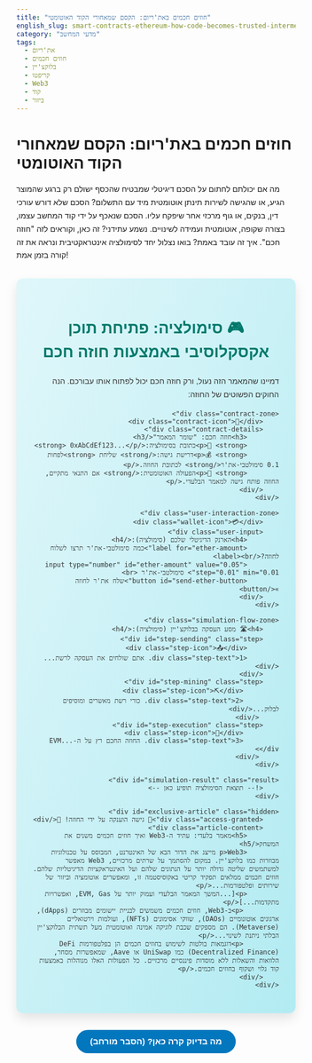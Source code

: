 ```yaml
---
title: "חוזים חכמים באת'ריום: הקסם שמאחורי הקוד האוטומטי"
english_slug: smart-contracts-ethereum-how-code-becomes-trusted-intermediary
category: "מדעי המחשב"
tags:
  - את'ריום
  - חוזים חכמים
  - בלוקצ'יין
  - קריפטו
  - Web3
  - קוד
  - ביזור
---
```

# חוזים חכמים באת'ריום: הקסם שמאחורי הקוד האוטומטי

מה אם יכולתם לחתום על הסכם דיגיטלי שמבטיח שהכסף ישולם רק ברגע שהמוצר הגיע, או שהגישה לשירות תינתן אוטומטית מיד עם התשלום? הסכם שלא דורש עורכי דין, בנקים, או גוף מרכזי אחר שיפקח עליו. הסכם שנאכף על ידי קוד המחשב עצמו, בצורה שקופה, אוטומטית ועמידה לשינויים. נשמע עתידני? זה כאן, וקוראים לזה "חוזה חכם". איך זה עובד באמת? בואו נצלול יחד לסימולציה אינטראקטיבית ונראה את זה קורה בזמן אמת!

<div id="smart-contract-app">
    <h2>🎮 סימולציה: פתיחת תוכן אקסקלוסיבי באמצעות חוזה חכם </h2>
    <p>דמיינו שהמאמר הזה נעול, ורק חוזה חכם יכול לפתוח אותו עבורכם. הנה החוקים הפשוטים של החוזה:</p>

    <div class="contract-zone">
        <div class="contract-icon">📜</div>
        <div class="contract-details">
            <h3>חוזה חכם: "שומר המאמר"</h3>
            <p>📍 <strong>כתובת בסימולציה:</strong> 0xAbCdEf123...</p>
            <p>💰 <strong>דרישת גישה:</strong> שליחת <strong>לפחות 0.1 סימולטבי-את'ר</strong> לכתובת החוזה.</p>
            <p>🔑 <strong>הפעולה האוטומטית:</strong> אם התנאי מתקיים, החוזה פותח גישה למאמר הבלעדי.</p>
        </div>
    </div>

    <div class="user-interaction-zone">
        <div class="wallet-icon">💳</div>
        <div class="user-input">
            <h4>הארנק הדיגיטלי שלכם (סימולציה):</h4>
            <label for="ether-amount">כמה סימולטבי-את'ר תרצו לשלוח לחוזה?</label><br>
            <input type="number" id="ether-amount" value="0.05" step="0.01" min="0.01"> סימולטבי-את'ר <br>
            <button id="send-ether-button">שלח את'ר לחוזה »</button>
        </div>
    </div>

    <div class="simulation-flow-zone">
        <h4>🛣️ מסע העסקה בבלוקצ'יין (סימולציה):</h4>
        <div id="step-sending" class="step">
            <div class="step-icon">📤</div>
            <div class="step-text">1. אתם שולחים את העסקה לרשת...</div>
        </div>
        <div id="step-mining" class="step">
             <div class="step-icon">⛏️</div>
             <div class="step-text">2. כורי רשת מאשרים ומוסיפים לבלוק...</div>
         </div>
        <div id="step-execution" class="step">
             <div class="step-icon">🤖</div>
             <div class="step-text">3. החוזה החכם רץ על ה-EVM...</div>
         </div>
    </div>

    <div id="simulation-result" class="result">
        <!-- תוצאת הסימולציה תופיע כאן -->
    </div>

    <div id="exclusive-article" class="hidden">
        <div class="access-granted">🎉 גישה הוענקה על ידי החוזה! 🎉</div>
        <div class="article-content">
            <h5>מאמר בלעדי: עתיד ה-Web3 ואיך חוזים חכמים משנים את המשחק</h5>
            <p>Web3 מייצג את הדור הבא של האינטרנט, המבוסס על טכנולוגיות מבוזרות כמו בלוקצ'יין. במקום להסתמך על שרתים מרכזיים, Web3 מאפשר למשתמשים שליטה גדולה יותר על הנתונים שלהם ועל האינטראקציות הדיגיטליות שלהם. חוזים חכמים ממלאים תפקיד קריטי באקוסיסטמה זו, ומאפשרים אוטומציה וביזור של שירותים ופלטפורמות...</p>
            <p>[...המשך המאמר הבלעדי ועמוק יותר על EVM, Gas, ואפשרויות מתקדמות...]</p>
             <p>ב-Web3, חוזים חכמים משמשים לבניית יישומים מבוזרים (dApps), ארגונים אוטונומיים (DAOs), שווקי אסימונים (NFTs), ועולמות וירטואליים (Metaverse). הם מספקים שכבת לוגיקה אמינה ואוטומטית מעל תשתית הבלוקצ'יין הבלתי ניתנת לשינוי...</p>
             <p>דוגמאות בולטות לשימוש בחוזים חכמים הן בפלטפורמות DeFi (Decentralized Finance) כמו UniSwap או Aave, שמאפשרות מסחר, הלוואות והשאלות ללא מוסדות פיננסיים מרכזיים. כל הפעולות האלו מנוהלות באמצעות קוד גלוי ושקוף בחוזים חכמים.</p>
        </div>
    </div>
</div>

<button id="toggle-explanation-button"> מה בדיוק קרה כאן? (הסבר מורחב) </button>

<div id="explanation" class="hidden">
    <h2>הסבר מורחב: חוזים חכמים באת'ריום - המהפכה האוטומטית</h2>

    <h3>מהו חוזה חכם (Smart Contract)? מעבר להגדרה היבשה</h3>
    <p>תחשבו על חוזה חכם לא כעל מסמך משפטי משעמם, אלא כעל "סוכן דיגיטלי" שגר על הבלוקצ'יין. מרגע שהוא פורס, הוא לא שוכח, לא משוחד, ולא מתעייף. הוא פשוט יושב שם ומחכה שהתנאים שתוכנתו לתוכו יתקיימו. ברגע שזה קורה, הוא מבצע אוטומטית את הפעולה המתוכננת – מעביר כסף, נותן גישה, מעדכן רישום, הכל לפי הקוד. זו הדרך להפוך הסכמות ל-"Trustless" – אתם לא צריכים לסמוך על הצד השני, רק על הקוד הציבורי בבלוקצ'יין.</p>

    <h3>ניק סאבו והמכונה האוטומטית של העתיד</h3>
    <p>הרעיון המבריק הזה עלה במוחו של הקריפטוגרף ניק סאבו כבר בשנות ה-90, הרבה לפני שהבלוקצ'יין היה מילה מוכרת. הוא דמיין מכונה אוטומטית משוכללת בקנה מידה גלובלי: אתם "מכניסים מטבעות" (שולחים עסקה), המכונה "בודקת" (החוזה בודק את התנאים), ואם עמדתם בדרישות, המכונה "פולטת את המוצר" (החוזה מבצע את הפעולה). את'ריום הוא למעשה מימוש מודרני ועוצמתי של החזון הזה, שמאפשר הרבה יותר מלהוציא פחית שתייה.</p>

    <h3>הבמה של את'ריום: EVM, Gas ואיך הכל רץ</h3>
    <p>את'ריום היא הבלוקצ'יין הפופולרי שהפך את החוזים החכמים למציאות נגישה. דמיינו את ה-**Ethereum Virtual Machine (EVM)** כ"מחשב עולמי" ענק, המשותף לכל המשתתפים ברשת. כשהחוזה החכם שלכם רץ, הוא רץ על ה-EVM הזה. כל צומת ברשת מאמת את הפעולה, מה שמבטיח שכולם מסכימים על התוצאה – שקיפות ואי-שינוי ברמה גבוהה ביותר.</p>
    <p>אבל "ריצה" של קוד דורשת משאבים. כאן נכנס ה-**Gas**. Gas הוא כמו "דלק" שמשלמים עליו באת'ר כדי שהעסקה והפעלת החוזה יתבצעו. זה מונע ניצול לרעה של הרשת (למשל, חוזים שתקועים בלולאה אינסופית) ומתגמל את הכורים (או המאמתים ב-Proof-of-Stake) על עבודתם. ככל שהפעולה מורכבת יותר, היא דורשת יותר Gas.</p>

    <h3>למה זה מדהים? היתרונות בקצרה</h3>
    <ul>
        <li><strong>אוטומציה ללא הפסקה:</strong> אין צורך להתעסק ידנית, החוזה עושה את העבודה לבד ברגע שהתנאים בשלים.</li>
        <li><strong>שקיפות מקסימלית:</strong> הקוד לרוב גלוי לכל, וכל אינטראקציה מתועדת בבלוקצ'יין הציבורי.</li>
        <li><strong>עמידות לצנזורה:</strong> אף גורם יחיד לא יכול לעצור או לשנות חוזה שפרוס על רשת מבוזרת.</li>
        <li><strong>"Trustless":</strong> אתם לא צריכים לסמוך על בן אדם, אלא רק על המכניקה המאומתת של הבלוקצ'יין והקוד הגלוי.</li>
    </ul>

    <h3>הצד השני של המטבע: חשוב להיות מודעים לסיכונים</h3>
    <ul>
        <li><strong>באגים קוד קטלניים:</strong> טעות אחת בקוד לפני הפריסה עלולה לעלות ביוקר (מאות מיליוני דולרים אבדו בעבר מבאגים בחוזים). בגלל שהקוד לרוב בלתי ניתן לשינוי, תיקון הוא אתגר גדול.</li>
        <li><strong>קשה לעדכן (Immutable):</strong> זה יתרון לאמינות, אבל חיסרון כשיש צורך בשיפורים או תיקונים. תכנון מראש קריטי.</li>
        <li><strong>אין מקום לפרשנות:</strong> הקוד הוא החוק. אין "רוח החוק", רק מה שכתוב שחור על גבי לבן (קוד על גבי בלוק).</li>
        <li><strong>עולם משפטי חדש:</strong> איך מתייחסים לחוזה אוטומטי בבית משפט? הרגולציה עדיין מדביקה את הקצב.</li>
    </ul>

    <h3>היכן פוגשים חוזים חכמים היום? (ועוד שימושים מגניבים)</h3>
    <p>חוזים חכמים הם עמוד השדרה של הרבה מההתפתחויות המרגשות בעולם ה-Web3:</p>
    <ul>
        <li><strong>DeFi (מימון מבוזר):</strong> בנקים ללא בנקים, בורסות ללא בורסה מרכזית, הכל באמצעות קוד.</li>
        <li><strong>NFTs (אסימונים ייחודיים):</strong> החוזים החכמים מגדירים את הבעלות והייחודיות של כל פריט דיגיטלי או פיזי המיוצג כאסימון.</li>
        <li><strong>DAOs (ארגונים אוטונומיים):</strong> חברות או פרויקטים שמנוהלים על ידי קוד והצבעות משתמשים, לא מועצת מנהלים מרכזית.</li>
        <li><strong>גיימינג:</strong> בעלות על פריטים במשחק וכללים משחקיים אוטומטיים.</li>
        <li><strong>ניהול זהויות, שרשראות אספקה, הצבעות ועוד...</strong> הפוטנציאל עצום ועדיין נחקר.</li>
    </ul>

    <h3>לסיכום: הסכמים חכמים לעולם מבוזר</h3>
    <p>חוזים חכמים הם הרבה יותר מסתם קוד. הם כלי עוצמתי לבניית אמון במערכות ללא צורך באמון בין צדדים. הם מאפשרים אוטומציה חסרת תקדים, שקיפות ועמידות. למרות הסיכונים והאתגרים, הם מרכיב קריטי בעתיד האינטרנט (Web3) ומשנים את הדרך בה אנו מבצעים עסקאות והסכמים בעולם הדיגיטלי. הסימולציה שראיתם היא הצצה קטנה לאופן שבו הקוד הופך למתווך האמין החדש.</p>

</div>

<script>
    const sendButton = document.getElementById('send-ether-button');
    const etherInput = document.getElementById('ether-amount');
    const stepSending = document.getElementById('step-sending');
    const stepMining = document.getElementById('step-mining');
    const stepExecution = document.getElementById('step-execution');
    const simulationResult = document.getElementById('simulation-result');
    const exclusiveArticle = document.getElementById('exclusive-article');
    const toggleExplanationButton = document.getElementById('toggle-explanation-button');
    const explanationDiv = document.getElementById('explanation');
    const simulationFlowZone = document.querySelector('.simulation-flow-zone');


    const requiredAmount = 0.1; // The contract's price

    // Toggle Explanation Visibility
    toggleExplanationButton.addEventListener('click', () => {
        explanationDiv.classList.toggle('hidden');
        const isHidden = explanationDiv.classList.contains('hidden');
        toggleExplanationButton.textContent = isHidden ? ' מה בדיוק קרה כאן? (הסבר מורחב) ' : ' ⬆️ הסתר הסבר מורחב ⬆️ ';
        toggleExplanationButton.classList.toggle('active-toggle', !isHidden);
    });


    sendButton.addEventListener('click', async () => {
        const amount = parseFloat(etherInput.value);

        // Reset simulation steps and result
        const allSteps = simulationFlowZone.querySelectorAll('.step');
        allSteps.forEach(step => step.classList.remove('active', 'done', 'error'));
        simulationResult.textContent = '';
        simulationResult.className = 'result'; // Reset classes
        exclusiveArticle.classList.add('hidden');
        sendButton.disabled = true; // Disable button during simulation
        sendButton.textContent = 'שולח...';
        simulationResult.classList.remove('success', 'failure'); // Ensure no old result classes

        // --- Simulation Steps with more visual feedback ---

        // Step 1: Sending Transaction
        stepSending.classList.add('active');
        stepSending.querySelector('.step-icon').textContent = '🔄'; // Indicate processing
        await delay(1200); // Simulate network delay

        stepSending.classList.remove('active');
        stepSending.classList.add('done');
        stepSending.querySelector('.step-icon').textContent = '✅'; // Indicate done
        stepMining.classList.add('active');
        stepMining.querySelector('.step-icon').textContent = '⛏️'; // Indicate processing mining

        // Step 2: Mining/Confirmation (Block Creation)
        await delay(2000); // Simulate block confirmation

        stepMining.classList.remove('active');
        stepMining.classList.add('done');
        stepMining.querySelector('.step-icon').textContent = '🧱'; // Indicate block added
        stepExecution.classList.add('active');
         stepExecution.querySelector('.step-icon').textContent = '🤖'; // Indicate processing execution


        // Step 3: Smart Contract Execution
        await delay(1500); // Simulate EVM execution

        stepExecution.classList.remove('active');
        stepExecution.classList.add('done');


        // --- Contract Logic & Results ---

        if (amount >= requiredAmount) {
            stepExecution.querySelector('.step-icon').textContent = '👍'; // Indicate successful execution
            simulationResult.textContent = '✅ העסקה אושרה ע"י החוזה. גישה הוענקה!';
            simulationResult.classList.add('success');
            exclusiveArticle.classList.remove('hidden');
        } else {
             stepExecution.querySelector('.step-icon').textContent = '👎'; // Indicate failed execution
             stepExecution.classList.add('error'); // Optional: highlight error step
            simulationResult.textContent = `❌ עסקה נדחתה ע"י החוזה. נשלח ${amount} פחות מהמינימום הדרוש (${requiredAmount}). הכסף 'הוחזר' או נכשל (תלוי בחוזה, בסימולציה זו - נדחה).`;
            simulationResult.classList.add('failure');
        }

        sendButton.disabled = false; // Re-enable button
        sendButton.textContent = 'שלח את'ר לחוזה »'; // Reset button text
    });

    function delay(ms) {
        return new Promise(resolve => setTimeout(resolve, ms));
    }

    // Initialize the explanation as hidden
    explanationDiv.classList.add('hidden');
    toggleExplanationButton.textContent = ' מה בדיוק קרה כאן? (הסבר מורחב) ';
     toggleExplanationButton.classList.remove('active-toggle');


</script>

<style>
    #smart-contract-app {
        direction: rtl;
        font-family: 'Arial', sans-serif; /* More modern font */
        max-width: 750px; /* Slightly wider */
        margin: 30px auto;
        padding: 30px;
        border: none; /* Remove default border */
        border-radius: 12px; /* More rounded corners */
        background: linear-gradient(to bottom right, #e0f7fa, #b2ebf2); /* Soft gradient background */
        box-shadow: 0 10px 20px rgba(0, 0, 0, 0.1); /* Deeper shadow */
        color: #333;
    }

    h2 {
        color: #00796b; /* Teal */
        text-align: center;
        margin-bottom: 25px;
        font-size: 2em;
        font-weight: bold;
    }

     h3 {
         color: #004d40; /* Darker Teal */
         margin-top: 0;
         font-size: 1.3em;
     }

    h4 {
        color: #555;
        margin-top: 0;
        font-size: 1.1em;
        margin-bottom: 15px;
    }

    p {
        line-height: 1.7;
        margin-bottom: 15px;
    }


    .contract-zone, .user-interaction-zone, .simulation-flow-zone, .result {
        margin-bottom: 25px;
        padding: 20px;
        border: none;
        border-radius: 10px;
        background-color: #ffffff; /* White background */
        box-shadow: 0 4px 8px rgba(0, 0, 0, 0.08); /* Soft inner shadow */
        display: flex; /* Use flexbox for layout */
        align-items: center; /* Vertically align items */
    }

     .contract-zone .contract-icon,
     .user-interaction-zone .wallet-icon {
         font-size: 3em; /* Larger icons */
         margin-left: 20px; /* Space from text */
         color: #00796b; /* Icon color */
     }

     .contract-zone .contract-details,
     .user-interaction-zone .user-input {
         flex-grow: 1; /* Allow text content to take space */
     }


    .user-input input {
        margin-left: 15px; /* Increased space */
        padding: 10px; /* Larger padding */
        border: 1px solid #b2ebf2; /* Light teal border */
        border-radius: 5px;
        font-size: 1em;
        width: 100px; /* Fixed width for input */
        text-align: center; /* Center text */
    }

    .user-input button {
        padding: 12px 25px; /* More padding */
        background-color: #4caf50; /* Green */
        color: white;
        border: none;
        border-radius: 25px; /* Pill shape */
        cursor: pointer;
        font-size: 1.1em;
        transition: background-color 0.3s ease, transform 0.1s ease; /* Smooth transition */
        font-weight: bold;
    }

    .user-input button:hover {
        background-color: #388e3c; /* Darker green */
    }

     .user-input button:active {
         transform: scale(0.98); /* Press effect */
     }

     .user-input button:disabled {
         background-color: #cccccc;
         cursor: not-allowed;
     }

    .simulation-flow-zone {
         display: block; /* Revert to block for list-like flow */
    }

    .simulation-flow-zone h4 {
        display: flex;
        align-items: center;
    }

    .simulation-flow-zone h4 .step-icon {
        font-size: 1.5em;
        margin-left: 10px;
    }


    .simulation-flow-zone .step {
        margin-bottom: 12px; /* More space between steps */
        padding: 12px 15px;
        border: 1px solid #e0e0e0; /* Light grey border */
        border-radius: 8px;
        background-color: #f5f5f5; /* Lighter grey */
        opacity: 0.7; /* Slightly faded when inactive */
        transition: opacity 0.6s ease-in-out, background-color 0.6s ease-in-out, transform 0.3s ease; /* Smoother, longer transition */
        display: flex; /* Flexbox for icon and text */
        align-items: center;
    }

    .simulation-flow-zone .step-icon {
        font-size: 1.5em;
        margin-left: 15px;
        transition: transform 0.5s ease; /* Icon animation */
        color: #757575; /* Grey icon color */
    }

    .simulation-flow-zone .step-text {
        flex-grow: 1;
    }

    .simulation-flow-zone .step.active {
        opacity: 1;
        background-color: #fff9c4; /* Light yellow */
        font-weight: bold;
        border-color: #fbc02d; /* Darker yellow border */
        transform: translateY(-3px); /* Subtle lift effect */
    }

     .simulation-flow-zone .step.active .step-icon {
         animation: pulse 1.5s infinite; /* Pulsing animation for active step */
     }

     @keyframes pulse {
         0% { transform: scale(1); }
         50% { transform: scale(1.1); }
         100% { transform: scale(1); }
     }


     .simulation-flow-zone .step.done {
        background-color: #e8f5e9; /* Light green */
        border-color: #a5d6a7; /* Green border */
        opacity: 1;
        font-weight: normal; /* Reset font weight */
     }

     .simulation-flow-zone .step.done .step-icon {
         transform: rotate(360deg); /* Spin on done */
         color: #4caf50; /* Green icon color */
     }

      .simulation-flow-zone .step.error {
         background-color: #ffebee; /* Light red */
         border-color: #ef9a9a; /* Red border */
         opacity: 1;
      }

       .simulation-flow-zone .step.error .step-icon {
         color: #f44336; /* Red icon color */
       }


    .result {
        font-size: 1.2em; /* Larger font */
        font-weight: bold;
        text-align: center;
        min-height: 50px; /* More space */
        display: flex; /* Center content vertically */
        align-items: center;
        justify-content: center;
        border-radius: 10px;
        opacity: 0; /* Start invisible */
        transform: translateY(20px); /* Start lower */
        transition: opacity 0.8s ease-out, transform 0.8s ease-out; /* Animated appearance */
    }

    .result.success {
        color: #1b5e20; /* Dark green */
        background-color: #e8f5e9;
        border-color: #c8e6c9;
         opacity: 1;
         transform: translateY(0);
    }

    .result.failure {
        color: #b71c1c; /* Dark red */
        background-color: #ffebee;
        border-color: #ffcdd2;
        opacity: 1;
        transform: translateY(0);
    }

    #exclusive-article {
        margin-top: 30px;
        padding: 25px;
        border: 2px dashed #00796b; /* Teal dashed border */
        background-color: #e0f2f7; /* Light blue background */
        border-radius: 10px;
        box-shadow: 0 2px 5px rgba(0,0,0,0.05);
        opacity: 0; /* Start invisible */
        transform: scale(0.95); /* Start slightly smaller */
        transition: opacity 0.8s ease-out, transform 0.8s ease-out; /* Animated appearance */
    }

     #exclusive-article:not(.hidden) {
         opacity: 1;
         transform: scale(1);
     }

     .access-granted {
         font-size: 1.5em;
         font-weight: bold;
         text-align: center;
         color: #004d40;
         margin-bottom: 20px;
         animation: bounceIn 1s ease-out; /* Add a bounce animation */
     }

      @keyframes bounceIn {
          0% { transform: scale(0.3); opacity: 0; }
          50% { transform: scale(1.05); opacity: 1; }
          70% { transform: scale(0.9); }
          100% { transform: scale(1); }
      }


     .article-content h5 {
         color: #00796b;
         margin-bottom: 15px;
         font-size: 1.2em;
     }
      .article-content p {
          color: #555;
      }


    .hidden {
        display: none;
    }

    #toggle-explanation-button {
        display: block;
        margin: 30px auto;
        padding: 12px 25px;
        background-color: #0277bd; /* Blue */
        color: white;
        border: none;
        border-radius: 25px; /* Pill shape */
        cursor: pointer;
        font-size: 1.1em;
        font-weight: bold;
        transition: background-color 0.3s ease, transform 0.1s ease;
    }

    #toggle-explanation-button:hover {
        background-color: #01579b; /* Darker blue */
    }
     #toggle-explanation-button:active {
         transform: scale(0.98);
     }
     #toggle-explanation-button.active-toggle {
         background-color: #d84315; /* Orange/Red when active */
     }
     #toggle-explanation-button.active-toggle:hover {
         background-color: #bf360c;
     }


     #explanation {
        margin-top: 30px;
        padding: 25px;
        border-top: 1px solid #ddd;
        background-color: #ffffff;
        border-radius: 10px;
         box-shadow: 0 4px 8px rgba(0, 0, 0, 0.08);
     }

     #explanation h2, #explanation h3 {
         color: #004d40; /* Dark Teal */
         margin-bottom: 12px;
     }

     #explanation p {
         line-height: 1.7;
         margin-bottom: 15px;
         color: #555;
     }

     #explanation ul {
         margin-bottom: 15px;
         padding-right: 20px; /* Adjust padding for RTL list */
     }

      #explanation li {
          margin-bottom: 8px;
          color: #555;
      }

    /* Responsive adjustments */
    @media (max-width: 600px) {
        #smart-contract-app {
            padding: 20px;
            margin: 20px;
        }

        .contract-zone, .user-interaction-zone, .simulation-flow-zone, .result {
            flex-direction: column; /* Stack elements vertically on small screens */
            align-items: flex-start; /* Align items to start */
        }

        .contract-zone .contract-icon,
        .user-interaction-zone .wallet-icon {
            margin-left: 0;
            margin-bottom: 15px;
        }

        .user-input input {
            margin-left: 0;
            margin-bottom: 15px;
            width: 100%; /* Full width on small screens */
            box-sizing: border-box; /* Include padding and border in width */
        }

        .user-input button {
            width: 100%; /* Full width button */
        }

        .simulation-flow-zone .step {
            flex-direction: row; /* Keep step icon and text side by side */
            align-items: center;
        }
         .simulation-flow-zone .step-icon {
              margin-left: 10px; /* Adjust margin */
         }
    }


</style>
```